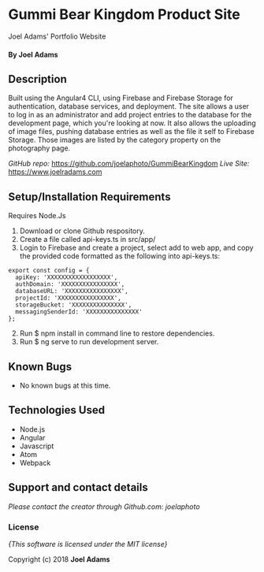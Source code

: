 # Gummi Bear Kingdom Product Site

Joel Adams' Portfolio Website

#### By **Joel Adams**

## Description

 Built using the Angular4 CLI, using Firebase and Firebase Storage for authentication, database services, and deployment. The site allows a user to log in as an administrator and add project entries to the database for the development page, which you're looking at now. It also allows the uploading of image files, pushing database entries as well as the file it self to Firebase Storage. Those images are listed by the category property on the photography page.

*GitHub repo:* https://github.com/joelaphoto/GummiBearKingdom *Live Site:* https://www.joelradams.com

## Setup/Installation Requirements
Requires Node.Js

1. Download or clone Github respository.
2. Create a file called api-keys.ts in src/app/
3. Login to Firebase and create a project, select add to web app, and copy the provided code formatted as the following into api-keys.ts:
```
export const config = {
  apiKey: 'XXXXXXXXXXXXXXXXXX',
  authDomain: 'XXXXXXXXXXXXXXXX',
  databaseURL: 'XXXXXXXXXXXXXXXX',
  projectId: 'XXXXXXXXXXXXXXXX',
  storageBucket: 'XXXXXXXXXXXXXXX',
  messagingSenderId: 'XXXXXXXXXXXXXXX'
};
```
2. Run $ npm install in command line to restore dependencies.
3. Run $ ng serve to run development server.

## Known Bugs
* No known bugs at this time.

## Technologies Used
* Node.js
* Angular
* Javascript
* Atom
* Webpack

## Support and contact details

_Please contact  the creator through Github.com: joelaphoto_

### License

*{This software is licensed under the MIT license}*

Copyright (c) 2018 **Joel Adams**

